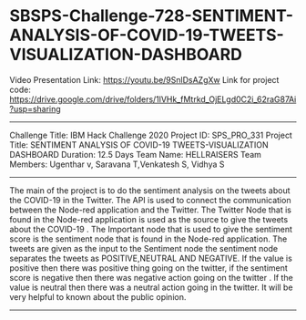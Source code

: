 # SBSPS-Challenge-728-SENTIMENT-ANALYSIS-OF-COVID-19-TWEETS-VISUALIZATION-DASHBOARD
Video Presentation Link:  https://youtu.be/9SnlDsAZgXw
Link for project code: https://drive.google.com/drive/folders/1lVHk_fMtrkd_OjELgd0C2i_62raG87Ai?usp=sharing


_______________________________________________________________________________________________________________________________________
Challenge Title:  IBM Hack Challenge 2020
Project ID:       SPS_PRO_331
Project Title:    SENTIMENT ANALYSIS OF COVID-19 TWEETS-VISUALIZATION DASHBOARD
Duration:         12.5 Days
Team Name:        HELLRAISERS
Team Members:     Ugenthar v, Saravana T,Venkatesh S, Vidhya S
______________________________________________________________________________________________________________________________________________________________________

The main of the project is to do the sentiment analysis on the tweets about the COVID-19 in the Twitter.
The API is used to connect the communication between the Node-red application and the Twitter.
The Twitter Node that is found in the Node-red application is used as the source to give the tweets about the COVID-19 .
The Important node that is used to give the sentiment score is the sentiment node that is found in the Node-red application.
The tweets are given as the input to the Sentiment node the sentiment node separates the tweets as POSITIVE,NEUTRAL AND NEGATIVE.
If the value is positive then there was positive thing going on the twitter, if the sentiment score is negative then there was negative action going on the twitter .
If the value is neutral then there was a neutral action going in the twitter.
It will be very helpful to known about the public opinion.
______________________________________________________________________________________________________________________________________________________________________
